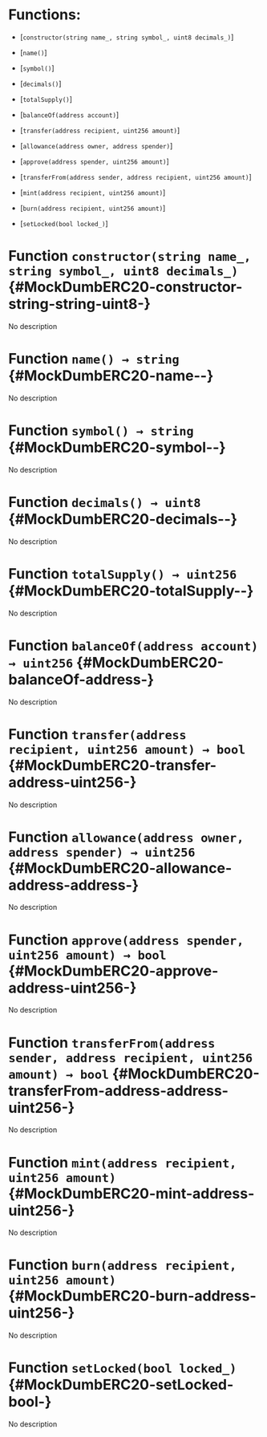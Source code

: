 # Functions:

- [`constructor(string name_, string symbol_, uint8 decimals_)`]

- [`name()`]

- [`symbol()`]

- [`decimals()`]

- [`totalSupply()`]

- [`balanceOf(address account)`]

- [`transfer(address recipient, uint256 amount)`]

- [`allowance(address owner, address spender)`]

- [`approve(address spender, uint256 amount)`]

- [`transferFrom(address sender, address recipient, uint256 amount)`]

- [`mint(address recipient, uint256 amount)`]

- [`burn(address recipient, uint256 amount)`]

- [`setLocked(bool locked_)`]

# Function `constructor(string name_, string symbol_, uint8 decimals_)` {#MockDumbERC20-constructor-string-string-uint8-}

No description

# Function `name() → string` {#MockDumbERC20-name--}

No description

# Function `symbol() → string` {#MockDumbERC20-symbol--}

No description

# Function `decimals() → uint8` {#MockDumbERC20-decimals--}

No description

# Function `totalSupply() → uint256` {#MockDumbERC20-totalSupply--}

No description

# Function `balanceOf(address account) → uint256` {#MockDumbERC20-balanceOf-address-}

No description

# Function `transfer(address recipient, uint256 amount) → bool` {#MockDumbERC20-transfer-address-uint256-}

No description

# Function `allowance(address owner, address spender) → uint256` {#MockDumbERC20-allowance-address-address-}

No description

# Function `approve(address spender, uint256 amount) → bool` {#MockDumbERC20-approve-address-uint256-}

No description

# Function `transferFrom(address sender, address recipient, uint256 amount) → bool` {#MockDumbERC20-transferFrom-address-address-uint256-}

No description

# Function `mint(address recipient, uint256 amount)` {#MockDumbERC20-mint-address-uint256-}

No description

# Function `burn(address recipient, uint256 amount)` {#MockDumbERC20-burn-address-uint256-}

No description

# Function `setLocked(bool locked_)` {#MockDumbERC20-setLocked-bool-}

No description
